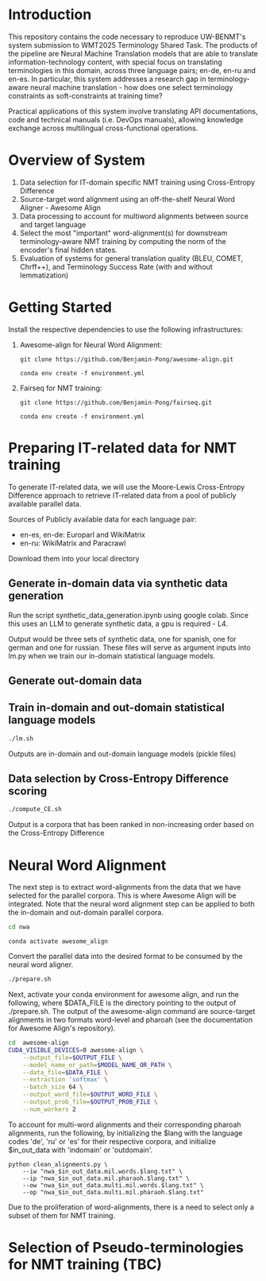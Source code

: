 # Introduction

This repository contains the code necessary to reproduce UW-BENMT's system submission to WMT2025 Terminology Shared Task. The products of the pipeline are Neural Machine Translation models that are able to translate information-technology content, with special focus on translating terminologies in this domain, across three language pairs; en-de, en-ru and en-es. In particular, this system addresses a research gap in terminology-aware neural machine translation - how does one select terminology constraints as soft-constraints at training time?

Practical applications of this system involve translating API documentations, code and technical manuals (i.e. DevOps manuals), allowing knowledge exchange across multilingual cross-functional operations.



# Overview of System

1. Data selection for IT-domain specific NMT training using Cross-Entropy Difference
2. Source-target word alignment using an off-the-shelf Neural Word Aligner - Awesome Align
3. Data processing to account for multiword alignments between source and target language
4. Select the most "important" word-alignment(s) for downstream terminology-aware NMT training by computing the norm of the encoder's final hidden states.
5. Evaluation of systems for general translation quality (BLEU, COMET, Chrff++), and Terminology Success Rate (with and without lemmatization)


# Getting Started

Install the respective dependencies to use the following infrastructures:

1. Awesome-align for Neural Word Alignment:

   ```
   git clone https://github.com/Benjamin-Pong/awesome-align.git
   ```
   
   ```
   conda env create -f environment.yml
   ```


   
3. Fairseq for NMT training:

   
   ```
   git clone https://github.com/Benjamin-Pong/fairseq.git
   ```

   ```
   conda env create -f environment.yml
   ```

# Preparing IT-related data for NMT training


To generate IT-related data, we will use the Moore-Lewis Cross-Entropy Difference approach to retrieve IT-related data from a pool of publicly available parallel data.

Sources of Publicly available data for each language pair:
- en-es, en-de: Europarl and WikiMatrix
- en-ru: WikiMatrix and Paracrawl

Download them into your local directory

## Generate in-domain data via synthetic data generation

Run the script synthetic_data_generation.ipynb using google colab. Since this uses an LLM to generate synthetic data, a gpu is required - L4.

Output would be three sets of synthetic data, one for spanish, one for german and one for russian. These files will serve as argument inputs into lm.py when we train our  in-domain statistical language models.

## Generate out-domain data

## Train in-domain and out-domain statistical language models

```bash
./lm.sh
```

Outputs are in-domain and out-domain language models (pickle files)

## Data selection by Cross-Entropy Difference scoring

```bash
./compute_CE.sh
```

Output is a corpora that has been ranked in non-increasing order based on the Cross-Entropy Difference

# Neural Word Alignment

The next step is to extract word-alignments from the data that we have selected for the parallel corpora. This is where Awesome Align will be integrated. Note that the neural word alignment step can be applied to both the in-domain and out-domain parallel corpora.

```bash
cd nwa
```

```
conda activate awesome_align
```

Convert the parallel data into the desired format to be consumed by the neural word aligner.

```bash
./prepare.sh
```

Next, activate your conda environment for awesome align, and run the following, where $DATA_FILE is the directory pointing to the output of ./prepare.sh.  The output of the awesome-align command are source-target alignments in two formats word-level and pharoah (see the documentation for Awesome Align's repository).

```bash
cd  awesome-align
CUDA_VISIBLE_DEVICES=0 awesome-align \
    --output_file=$OUTPUT_FILE \
    --model_name_or_path=$MODEL_NAME_OR_PATH \
    --data_file=$DATA_FILE \
    --extraction 'softmax' \
    --batch_size 64 \
    --output_word_file=$OUTPUT_WORD_FILE \
    --output_prob_file=$OUTPUT_PROB_FILE \
    --num_workers 2
```

To account for multi-word alignments and their corresponding pharoah alignments, run the following, by initializing the $lang with the language codes 'de', 'ru' or 'es' for their respective corpora, and initialize $in_out_data with 'indomain' or 'outdomain'.

```
python clean_alignments.py \
    --iw "nwa_$in_out_data.mil.words.$lang.txt" \
    --ip "nwa_$in_out_data.mil.pharaoh.$lang.txt" \
    --ow "nwa_$in_out_data.multi.mil.words.$lang.txt" \
    --op "nwa_$in_out_data.multi.mil.pharaoh.$lang.txt"
```

Due to the proliferation of word-alignments, there is a need to select only a subset of them for NMT training.

# Selection of Pseudo-terminologies for NMT training (TBC)




